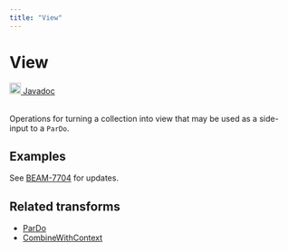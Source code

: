 ```yaml
---
title: "View"
---
```

<!--
Licensed under the Apache License, Version 2.0 (the "License");
you may not use this file except in compliance with the License.
You may obtain a copy of the License at

http://www.apache.org/licenses/LICENSE-2.0

Unless required by applicable law or agreed to in writing, software
distributed under the License is distributed on an "AS IS" BASIS,
WITHOUT WARRANTIES OR CONDITIONS OF ANY KIND, either express or implied.
See the License for the specific language governing permissions and
limitations under the License.
-->
# View
<table align="left">
    <a target="_blank" class="button"
        href="https://beam.apache.org/releases/javadoc/2.13.0/index.html?org/apache/beam/sdk/transforms/View.html">
      <img src="https://beam.apache.org/images/logos/sdks/java.png" width="20px" height="20px"
           alt="Javadoc" />
     Javadoc
    </a>
</table>
<br><br>

Operations for turning a collection into view that may be used as a side-input to a `ParDo`.

## Examples
See [BEAM-7704](https://issues.apache.org/jira/browse/BEAM-7704) for updates. 

## Related transforms 
* [ParDo](/documentation/transforms/java/elementwise/pardo)
* [CombineWithContext](/documentation/transforms/java/aggregation/combinewithcontext)
